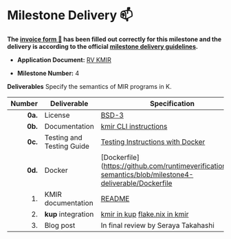 # Milestone Delivery :mailbox:

**The [invoice form :pencil:](https://docs.google.com/forms/d/e/1FAIpQLSfmNYaoCgrxyhzgoKQ0ynQvnNRoTmgApz9NrMp-hd8mhIiO0A/viewform) has been filled out correctly for this milestone and the delivery is according to the official [milestone delivery guidelines](https://github.com/w3f/Grants-Program/blob/master/docs/Support%20Docs/milestone-deliverables-guidelines.md).**

* **Application Document:** [RV KMIR](https://github.com/w3f/Grants-Program/blob/master/applications/rv-kmir.md)

* **Milestone Number:** 4

**Deliverables**
Specify the semantics of MIR programs in K.

| Number | Deliverable | Specification |
| -----: | ----------- | ------------- |
| **0a.** | License | [BSD-3](https://github.com/runtimeverification/mir-semantics/blob/milestone4-deliverable/LICENSE) |
| **0b.** | Documentation | [kmir CLI instructions](https://github.com/runtimeverification/mir-semantics/blob/milestone4-deliverable/kmir/README.md) |
| **0c.** | Testing and Testing Guide | [Testing Instructions with Docker](https://github.com/runtimeverification/mir-semantics/tree/milestone4-deliverable#running-integration-tests-with-docker) |
| **0d.** | Docker | [Dockerfile](https://github.com/runtimeverification/mir-semantics/blob/milestone4-deliverable/Dockerfile |
| 1. | KMIR documentation | [README](https://github.com/runtimeverification/mir-semantics/blob/milestone4-deliverable/kmir/README.md#build-kmir) |
| 2. | **kup** integration | [kmir in kup](https://github.com/runtimeverification/kup/blob/cf2ff4245ccefb64a98f752a324a807a43cf9184/src/kup/__main__.py#L60https://github.com/runtimeverification/kup) [flake.nix in kmir](https://github.com/runtimeverification/mir-semantics/blob/milestone4-deliverable/flake.nix) |
| 3. | Blog post | In final review by Seraya Takahashi |